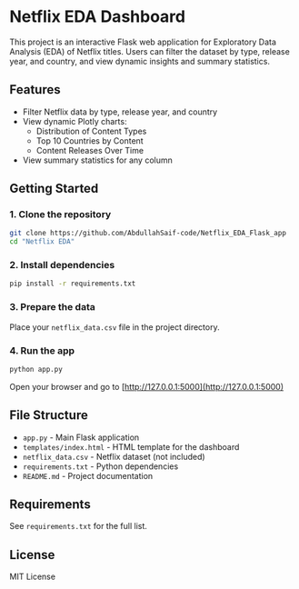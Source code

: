 # Netflix EDA Dashboard

This project is an interactive Flask web application for Exploratory Data Analysis (EDA) of Netflix titles. Users can filter the dataset by type, release year, and country, and view dynamic insights and summary statistics.

## Features

- Filter Netflix data by type, release year, and country
- View dynamic Plotly charts:
  - Distribution of Content Types
  - Top 10 Countries by Content
  - Content Releases Over Time
- View summary statistics for any column

## Getting Started

### 1. Clone the repository

```bash
git clone https://github.com/AbdullahSaif-code/Netflix_EDA_Flask_app
cd "Netflix EDA"
```

### 2. Install dependencies

```bash
pip install -r requirements.txt
```

### 3. Prepare the data

Place your `netflix_data.csv` file in the project directory.

### 4. Run the app

```bash
python app.py
```

Open your browser and go to [http://127.0.0.1:5000](http://127.0.0.1:5000)

## File Structure

- `app.py` - Main Flask application
- `templates/index.html` - HTML template for the dashboard
- `netflix_data.csv` - Netflix dataset (not included)
- `requirements.txt` - Python dependencies
- `README.md` - Project documentation

## Requirements

See `requirements.txt` for the full list.

## License

MIT License
